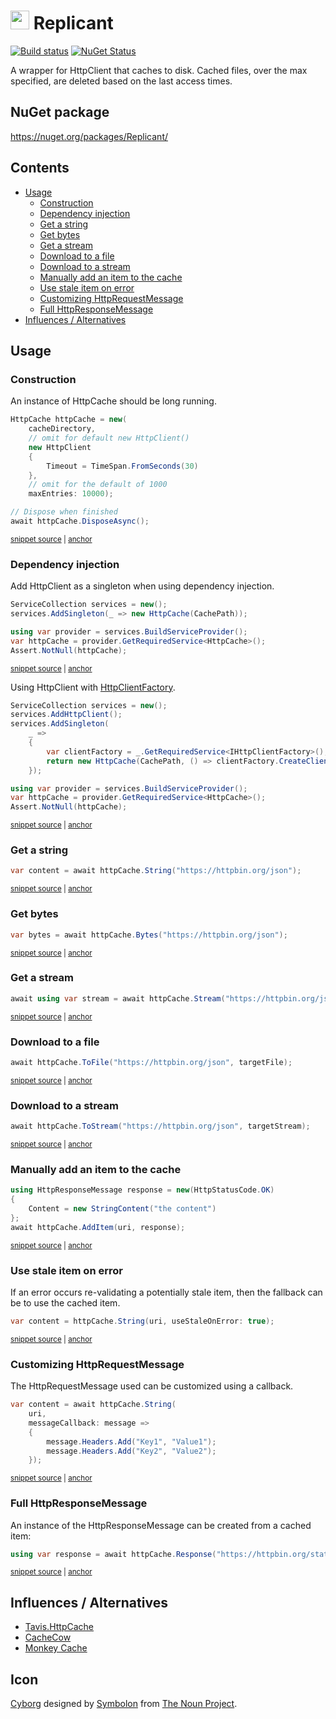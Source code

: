 # <img src="/src/icon.png" height="30px"> Replicant

[![Build status](https://ci.appveyor.com/api/projects/status/2t806jcx34s3r796/branch/master?svg=true)](https://ci.appveyor.com/project/SimonCropp/Replicant)
[![NuGet Status](https://img.shields.io/nuget/v/Replicant.svg)](https://www.nuget.org/packages/Replicant/)

A wrapper for HttpClient that caches to disk. Cached files, over the max specified, are deleted based on the last access times.


## NuGet package

https://nuget.org/packages/Replicant/


<!-- toc -->
## Contents

  * [Usage](#usage)
    * [Construction](#construction)
    * [Dependency injection](#dependency-injection)
    * [Get a string](#get-a-string)
    * [Get bytes](#get-bytes)
    * [Get a stream](#get-a-stream)
    * [Download to a file](#download-to-a-file)
    * [Download to a stream](#download-to-a-stream)
    * [Manually add an item to the cache](#manually-add-an-item-to-the-cache)
    * [Use stale item on error](#use-stale-item-on-error)
    * [Customizing HttpRequestMessage](#customizing-httprequestmessage)
    * [Full HttpResponseMessage](#full-httpresponsemessage)
  * [Influences / Alternatives](#influences--alternatives)<!-- endToc -->


## Usage


### Construction

An instance of HttpCache should be long running.

<!-- snippet: Construction -->
<a id='snippet-construction'></a>
```cs
HttpCache httpCache = new(
    cacheDirectory,
    // omit for default new HttpClient()
    new HttpClient
    {
        Timeout = TimeSpan.FromSeconds(30)
    },
    // omit for the default of 1000
    maxEntries: 10000);

// Dispose when finished
await httpCache.DisposeAsync();
```
<sup><a href='/src/Tests/HttpCacheTests.cs#L26-L41' title='Snippet source file'>snippet source</a> | <a href='#snippet-construction' title='Start of snippet'>anchor</a></sup>
<!-- endSnippet -->


### Dependency injection

Add HttpClient as a singleton when using dependency injection.

<!-- snippet: DependencyInjection -->
<a id='snippet-dependencyinjection'></a>
```cs
ServiceCollection services = new();
services.AddSingleton(_ => new HttpCache(CachePath));

using var provider = services.BuildServiceProvider();
var httpCache = provider.GetRequiredService<HttpCache>();
Assert.NotNull(httpCache);
```
<sup><a href='/src/Tests/HttpCacheTests.cs#L47-L56' title='Snippet source file'>snippet source</a> | <a href='#snippet-dependencyinjection' title='Start of snippet'>anchor</a></sup>
<!-- endSnippet -->

Using HttpClient with [HttpClientFactory](https://docs.microsoft.com/en-us/dotnet/architecture/microservices/implement-resilient-applications/use-httpclientfactory-to-implement-resilient-http-requests).

<!-- snippet: DependencyInjectionWithHttpFactory -->
<a id='snippet-dependencyinjectionwithhttpfactory'></a>
```cs
ServiceCollection services = new();
services.AddHttpClient();
services.AddSingleton(
    _ =>
    {
        var clientFactory = _.GetRequiredService<IHttpClientFactory>();
        return new HttpCache(CachePath, () => clientFactory.CreateClient());
    });

using var provider = services.BuildServiceProvider();
var httpCache = provider.GetRequiredService<HttpCache>();
Assert.NotNull(httpCache);
```
<sup><a href='/src/Tests/HttpCacheTests.cs#L62-L77' title='Snippet source file'>snippet source</a> | <a href='#snippet-dependencyinjectionwithhttpfactory' title='Start of snippet'>anchor</a></sup>
<!-- endSnippet -->


### Get a string

<!-- snippet: string -->
<a id='snippet-string'></a>
```cs
var content = await httpCache.String("https://httpbin.org/json");
```
<sup><a href='/src/Tests/HttpCacheTests.cs#L212-L216' title='Snippet source file'>snippet source</a> | <a href='#snippet-string' title='Start of snippet'>anchor</a></sup>
<!-- endSnippet -->


### Get bytes

<!-- snippet: bytes -->
<a id='snippet-bytes'></a>
```cs
var bytes = await httpCache.Bytes("https://httpbin.org/json");
```
<sup><a href='/src/Tests/HttpCacheTests.cs#L224-L228' title='Snippet source file'>snippet source</a> | <a href='#snippet-bytes' title='Start of snippet'>anchor</a></sup>
<!-- endSnippet -->


### Get a stream

<!-- snippet: stream -->
<a id='snippet-stream'></a>
```cs
await using var stream = await httpCache.Stream("https://httpbin.org/json");
```
<sup><a href='/src/Tests/HttpCacheTests.cs#L236-L240' title='Snippet source file'>snippet source</a> | <a href='#snippet-stream' title='Start of snippet'>anchor</a></sup>
<!-- endSnippet -->


### Download to a file

<!-- snippet: ToFile -->
<a id='snippet-tofile'></a>
```cs
await httpCache.ToFile("https://httpbin.org/json", targetFile);
```
<sup><a href='/src/Tests/HttpCacheTests.cs#L251-L255' title='Snippet source file'>snippet source</a> | <a href='#snippet-tofile' title='Start of snippet'>anchor</a></sup>
<!-- endSnippet -->


### Download to a stream

<!-- snippet: ToStream -->
<a id='snippet-tostream'></a>
```cs
await httpCache.ToStream("https://httpbin.org/json", targetStream);
```
<sup><a href='/src/Tests/HttpCacheTests.cs#L270-L274' title='Snippet source file'>snippet source</a> | <a href='#snippet-tostream' title='Start of snippet'>anchor</a></sup>
<!-- endSnippet -->


### Manually add an item to the cache

<!-- snippet: AddItem -->
<a id='snippet-additem'></a>
```cs
using HttpResponseMessage response = new(HttpStatusCode.OK)
{
    Content = new StringContent("the content")
};
await httpCache.AddItem(uri, response);
```
<sup><a href='/src/Tests/HttpCacheTests.cs#L330-L338' title='Snippet source file'>snippet source</a> | <a href='#snippet-additem' title='Start of snippet'>anchor</a></sup>
<!-- endSnippet -->


### Use stale item on error

If an error occurs re-validating a potentially stale item, then the fallback can be to use the cached item.

<!-- snippet: useStaleOnError -->
<a id='snippet-usestaleonerror'></a>
```cs
var content = httpCache.String(uri, useStaleOnError: true);
```
<sup><a href='/src/Tests/HttpCacheTests.cs#L371-L375' title='Snippet source file'>snippet source</a> | <a href='#snippet-usestaleonerror' title='Start of snippet'>anchor</a></sup>
<!-- endSnippet -->


### Customizing HttpRequestMessage

The HttpRequestMessage used can be customized using a callback.

<!-- snippet: Callback -->
<a id='snippet-callback'></a>
```cs
var content = await httpCache.String(
    uri,
    messageCallback: message =>
    {
        message.Headers.Add("Key1", "Value1");
        message.Headers.Add("Key2", "Value2");
    });
```
<sup><a href='/src/Tests/HttpCacheTests.cs#L284-L294' title='Snippet source file'>snippet source</a> | <a href='#snippet-callback' title='Start of snippet'>anchor</a></sup>
<!-- endSnippet -->


### Full HttpResponseMessage

An instance of the HttpResponseMessage can be created from a cached item:

<!-- snippet: FullHttpResponseMessage -->
<a id='snippet-fullhttpresponsemessage'></a>
```cs
using var response = await httpCache.Response("https://httpbin.org/status/200");
```
<sup><a href='/src/Tests/HttpCacheTests.cs#L159-L163' title='Snippet source file'>snippet source</a> | <a href='#snippet-fullhttpresponsemessage' title='Start of snippet'>anchor</a></sup>
<!-- endSnippet -->


## Influences / Alternatives

 * [Tavis.HttpCache](https://github.com/tavis-software/Tavis.HttpCache)
 * [CacheCow](https://github.com/aliostad/CacheCow)
 * [Monkey Cache](https://github.com/jamesmontemagno/monkey-cache)


## Icon

[Cyborg](https://thenounproject.com/term/cyborg/689871/) designed by [Symbolon](https://thenounproject.com/symbolon/) from [The Noun Project](https://thenounproject.com).
